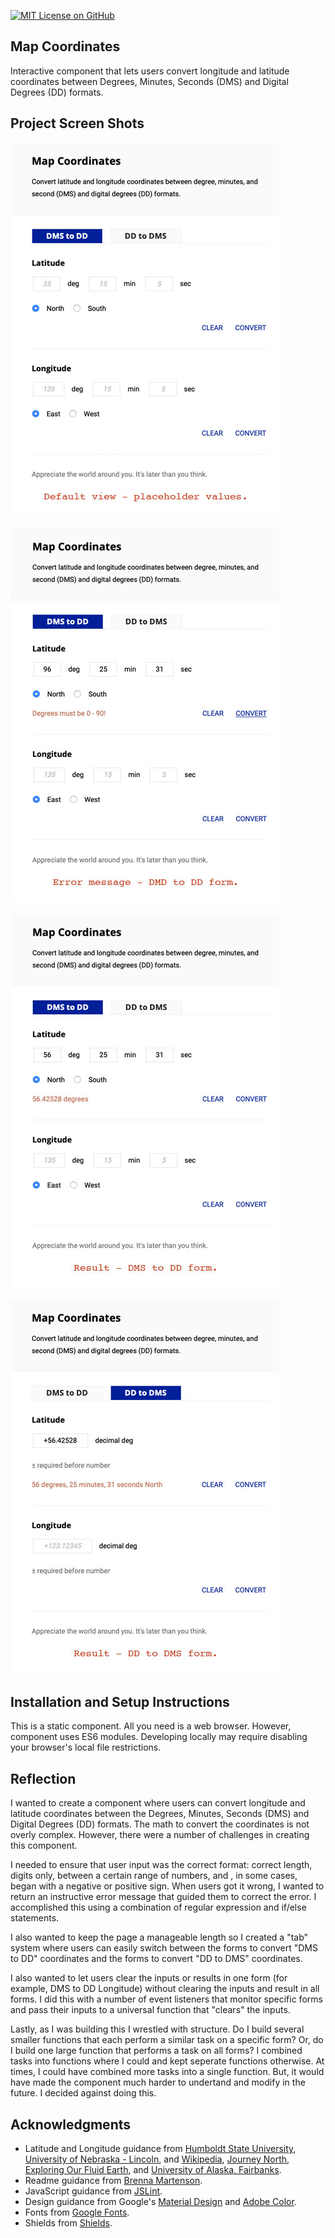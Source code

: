 [![MIT License on GitHub](https://img.shields.io/github/license/seankelliher/map-coordinates?style=flat-square)](/LICENSE.txt)
## Map Coordinates

Interactive component that lets users convert longitude and latitude coordinates between Degrees, Minutes, Seconds (DMS) and Digital Degrees (DD) formats.

## Project Screen Shots

![screen shot of project](/screenshots/map-coordinates-screenshot1.jpg)

![screen shot of project](/screenshots/map-coordinates-screenshot2.jpg)

![screen shot of project](/screenshots/map-coordinates-screenshot3.jpg)

![screen shot of project](/screenshots/map-coordinates-screenshot4.jpg)

## Installation and Setup Instructions

This is a static component. All you need is a web browser. However, component uses ES6 modules. Developing locally may require disabling your browser's local file restrictions.

## Reflection

I wanted to create a component where users can convert longitude and latitude coordinates between the Degrees, Minutes, Seconds (DMS) and Digital Degrees (DD) formats. The math to convert the coordinates is not overly complex. However, there were a number of challenges in creating this component.

I needed to ensure that user input was the correct format: correct length, digits only, between a certain range of numbers, and , in some cases, began with a negative or positive sign. When users got it wrong, I wanted to return an instructive error message that guided them to correct the error. I accomplished this using a combination of regular expression and if/else statements.

I also wanted to keep the page a manageable length so I created a "tab" system where users can easily switch between the forms to convert "DMS to DD" coordinates and the forms to convert "DD to DMS" coordinates.

I also wanted to let users clear the inputs or results in one form (for example, DMS to DD Longitude) without clearing the inputs and result in all forms. I did this with a number of event listeners that monitor specific forms and pass their inputs to a universal function that "clears" the inputs. 

Lastly, as I was building this I wrestled with structure. Do I build several smaller functions that each perform a similar task on a specific form? Or, do I build one large function that performs a task on all forms? I combined tasks into functions where I could and kept seperate functions otherwise. At times, I could have combined more tasks into a single function. But, it would have made the component much harder to undertand and modify in the future. I decided against doing this.


## Acknowledgments

* Latitude and Longitude guidance from [Humboldt State University](http://gsp.humboldt.edu/OLM/Lessons/GIS/01%20SphericalCoordinates/Reporting_Geographic_Coordinates.html), [University of Nebraska - Lincoln](http://astro.unl.edu/naap/motion1/tc_units.html), and [Wikipedia](https://en.wikipedia.org/wiki/Decimal_degrees), [Journey North](https://journeynorth.org/tm/LongitudeIntro.html), [Exploring Our Fluid Earth](https://manoa.hawaii.edu/exploringourfluidearth/physical/world-ocean/locating-points-globe/compare-contrast-connect-converting-decimal-degrees), and [University of Alaska, Fairbanks](http://cespubs.uaf.edu/publications?show=1#2491).
* Readme guidance from [Brenna Martenson](https://gist.github.com/martensonbj/6bf2ec2ed55f5be723415ea73c4557c4).
* JavaScript guidance from [JSLint](http://jslint.com).
* Design guidance from Google's [Material Design](https://material.io/design) and [Adobe Color](https://color.adobe.com/trends).
* Fonts from [Google Fonts](https://fonts.google.com).
* Shields from [Shields](https://shields.io).